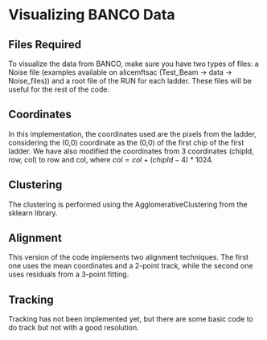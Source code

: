 # Visualizing BANCO Data

## Files Required

To visualize the data from BANCO, make sure you have two types of files: a Noise file (examples available on alicemftsac (Test_Beam -> data -> Noise_files)) and a root file of the RUN for each ladder. These files will be useful for the rest of the code.

## Coordinates

In this implementation, the coordinates used are the pixels from the ladder, considering the (0,0) coordinate as the (0,0) of the first chip of the first ladder. We have also modified the coordinates from 3 coordinates (chipId, row, col) to row and col, where $col=col+(chipId-4)*1024$.

## Clustering

The clustering is performed using the AgglomerativeClustering from the sklearn library.

## Alignment

This version of the code implements two alignment techniques. The first one uses the mean coordinates and a 2-point track, while the second one uses residuals from a 3-point fitting.

## Tracking

Tracking has not been implemented yet, but there are some basic code to do track but not with a good resolution.